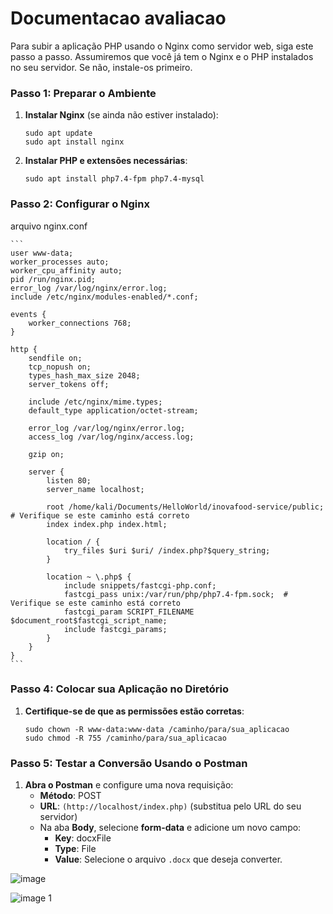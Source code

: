 # Documentacao avaliacao


Para subir a aplicação PHP usando o Nginx como servidor web, siga este passo a passo. Assumiremos que você já tem o Nginx e o PHP instalados no seu servidor. Se não, instale-os primeiro.

### Passo 1: Preparar o Ambiente

1. **Instalar Nginx** (se ainda não estiver instalado):
    
    ```
    sudo apt update
    sudo apt install nginx
    ```
2. **Instalar PHP e extensões necessárias**:
    
    ```
    sudo apt install php7.4-fpm php7.4-mysql
    ```

### Passo 2: Configurar o Nginx
arquivo nginx.conf

    ```
    user www-data;
    worker_processes auto;
    worker_cpu_affinity auto;
    pid /run/nginx.pid;
    error_log /var/log/nginx/error.log;
    include /etc/nginx/modules-enabled/*.conf;

    events {
        worker_connections 768;
    }

    http {
        sendfile on;
        tcp_nopush on;
        types_hash_max_size 2048;
        server_tokens off;
    
        include /etc/nginx/mime.types;
        default_type application/octet-stream;
    
        error_log /var/log/nginx/error.log;
        access_log /var/log/nginx/access.log;
    
        gzip on;

        server {
            listen 80;
            server_name localhost;
    
            root /home/kali/Documents/HelloWorld/inovafood-service/public;  # Verifique se este caminho está correto
            index index.php index.html;
    
            location / {
                try_files $uri $uri/ /index.php?$query_string;
            }
    
            location ~ \.php$ {
                include snippets/fastcgi-php.conf;
                fastcgi_pass unix:/var/run/php/php7.4-fpm.sock;  # Verifique se este caminho está correto
                fastcgi_param SCRIPT_FILENAME $document_root$fastcgi_script_name;
                include fastcgi_params;
            }
        }
    }
    ```


### Passo 4: Colocar sua Aplicação no Diretório

1. **Certifique-se de que as permissões estão corretas**:
    
    ```
    sudo chown -R www-data:www-data /caminho/para/sua_aplicacao
    sudo chmod -R 755 /caminho/para/sua_aplicacao
    ```
### Passo 5: Testar a Conversão Usando o Postman

1. **Abra o Postman** e configure uma nova requisição:
    - **Método**: POST
    - **URL**: `(http://localhost/index.php)` (substitua pelo URL do seu servidor)
    - Na aba **Body**, selecione **form-data** e adicione um novo campo:
        - **Key**: docxFile
        - **Type**: File
        - **Value**: Selecione o arquivo `.docx` que deseja converter.

![image](https://github.com/user-attachments/assets/5070bca2-2237-43e4-b0f0-166a0eafca9b)

![image 1](https://github.com/user-attachments/assets/208f61de-b244-47d0-b0f0-eb0dfcf08453)

